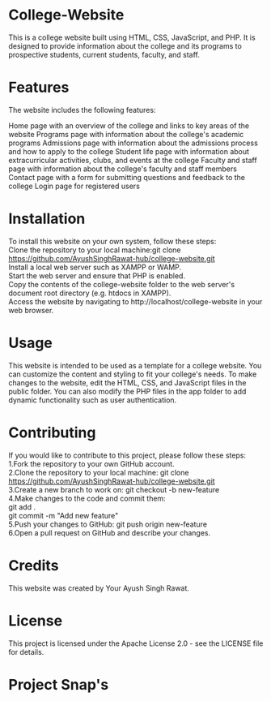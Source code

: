 # College-Website
This is a college website built using HTML, CSS, JavaScript, and PHP. It is designed to provide information about the college and its programs to prospective students, current students, faculty, and staff.
# Features
The website includes the following features:

Home page with an overview of the college and links to key areas of the website
Programs page with information about the college's academic programs
Admissions page with information about the admissions process and how to apply to the college
Student life page with information about extracurricular activities, clubs, and events at the college
Faculty and staff page with information about the college's faculty and staff members
Contact page with a form for submitting questions and feedback to the college
Login page for registered users
# Installation
To install this website on your own system, follow these steps:<br>
Clone the repository to your local machine:git clone https://github.com/AyushSinghRawat-hub/college-website.git<br>
Install a local web server such as XAMPP or WAMP.<br>
Start the web server and ensure that PHP is enabled.<br>
Copy the contents of the college-website folder to the web server's document root directory (e.g. htdocs in XAMPP).<br>
Access the website by navigating to http://localhost/college-website in your web browser.
# Usage
This website is intended to be used as a template for a college website.
You can customize the content and styling to fit your college's needs.
To make changes to the website, edit the HTML, CSS, and JavaScript files in the public folder. You can also modify the PHP files in the app folder to add dynamic functionality such as user authentication.

# Contributing
If you would like to contribute to this project, please follow these steps:<br>
1.Fork the repository to your own GitHub account.<br>
2.Clone the repository to your local machine:
git clone https://github.com/AyushSinghRawat-hub/college-website.git<br>
3.Create a new branch to work on:
git checkout -b new-feature<br>
4.Make changes to the code and commit them:<br>
git add .<br>
git commit -m "Add new feature"<br>
5.Push your changes to GitHub:
git push origin new-feature<br>
6.Open a pull request on GitHub and describe your changes.<br>
# Credits
This website was created by Your Ayush Singh Rawat.
# License
This project is licensed under the Apache License 2.0 - see the LICENSE file for details.
# Project Snap's


